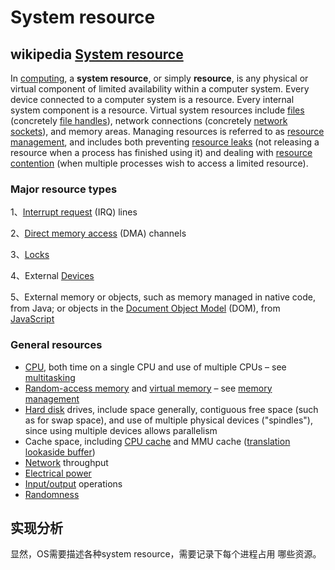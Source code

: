# System resource



## wikipedia [System resource](https://en.wikipedia.org/wiki/System_resource)

In [computing](https://en.wikipedia.org/wiki/Computing), a **system resource**, or simply **resource**, is any physical or virtual component of limited availability within a computer system. Every device connected to a computer system is a resource. Every internal system component is a resource. Virtual system resources include [files](https://en.wikipedia.org/wiki/Computer_file) (concretely [file handles](https://en.wikipedia.org/wiki/File_handle)), network connections (concretely [network sockets](https://en.wikipedia.org/wiki/Network_socket)), and memory areas. Managing resources is referred to as [resource management](https://en.wikipedia.org/wiki/Resource_management_(computing)), and includes both preventing [resource leaks](https://en.wikipedia.org/wiki/Resource_leak) (not releasing a resource when a process has finished using it) and dealing with [resource contention](https://en.wikipedia.org/wiki/Resource_contention) (when multiple processes wish to access a limited resource).



### Major resource types

1、[Interrupt request](https://en.wikipedia.org/wiki/Interrupt_request_(PC_architecture)) (IRQ) lines

2、[Direct memory access](https://en.wikipedia.org/wiki/Direct_memory_access) (DMA) channels

3、[Locks](https://en.wikipedia.org/wiki/Lock_(computer_science))

4、External [Devices](https://en.wikipedia.org/wiki/Peripheral)

5、External memory or objects, such as memory managed in native code, from Java; or objects in the [Document Object Model](https://en.wikipedia.org/wiki/Document_Object_Model) (DOM), from [JavaScript](https://en.wikipedia.org/wiki/JavaScript)



### General resources

- [CPU](https://en.wikipedia.org/wiki/Central_processing_unit), both time on a single CPU and use of multiple CPUs – see [multitasking](https://en.wikipedia.org/wiki/Multitasking)
- [Random-access memory](https://en.wikipedia.org/wiki/Random-access_memory) and [virtual memory](https://en.wikipedia.org/wiki/Virtual_memory) – see [memory management](https://en.wikipedia.org/wiki/Memory_management)
- [Hard disk](https://en.wikipedia.org/wiki/Hard_disk) drives, include space generally, contiguous free space (such as for swap space), and use of multiple physical devices ("spindles"), since using multiple devices allows parallelism
- Cache space, including [CPU cache](https://en.wikipedia.org/wiki/CPU_cache) and MMU cache ([translation lookaside buffer](https://en.wikipedia.org/wiki/Translation_lookaside_buffer))
- [Network](https://en.wikipedia.org/wiki/Computer_networking) throughput
- [Electrical power](https://en.wikipedia.org/wiki/Power_management)
- [Input/output](https://en.wikipedia.org/wiki/Input/output) operations
- [Randomness](https://en.wikipedia.org/wiki/Randomness)



## 实现分析

显然，OS需要描述各种system resource，需要记录下每个进程占用 哪些资源。

